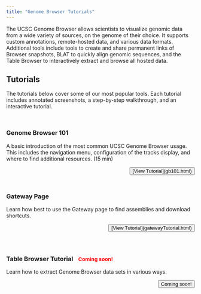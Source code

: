 ```yaml
---
title: "Genome Browser Tutorials"
---
```


The UCSC Genome Browser allows scientists to visualize genomic data from a wide variety of sources,
on the genome of their choice. It supports custom annotations, remote-hosted data, and various data
formats. Additional tools include tools to create and share permanent links of Browser snapshots, BLAT
to quickly align genomic sequences, and the Table Browser to interactively extract and browse all hosted data.

## Tutorials

The tutorials below cover some of our most popular tools. Each tutorial includes annotated 
screenshots, a step-by-step walkthrough, and an interactive tutorial.

<div class="row" style="padding-top: 15px">
<div class="col-md-6">
<div class="panel panel-default" style="padding-bottom: 10px">
<h3 class="panel-title" style="width: -webkit-fill-available;"
>Genome Browser 101</h3>

A basic introduction of the most common UCSC Genome Browser usage. This includes 
the navigation menu, configuration of the tracks display, and where to find additional resources. (15 min)

<p style="text-align: end">
<button>[View Tutorial](gb101.html)</button>
</p>
</div>
</div>

<div class="col-md-6">
<div class="panel panel-default" style="padding-bottom: 10px">
<h3 class="panel-title" style="width: -webkit-fill-available;">
    Gateway Page
    <span 
        style="color: red; font-size: smaller; margin-left: 10px; cursor: pointer;" 
        title="Subscribe to our news mailing list to be the first to learn about new tutorials.">
    </span>
</h3>

Learn how best to use the Gateway page to find assemblies and download shortcuts.

<p style="text-align: end">
<button>[View Tutorial](gatewayTutorial.html)</button>
</p>
</div>
</div>
</div>

<div class="row" style="padding-top: 15px">
<div class="col-md-6">
<div class="panel panel-default" style="padding-bottom: 10px">
<h3 class="panel-title" style="width: -webkit-fill-available;">
    Table Browser Tutorial
    <span
        style="color: red; font-size: smaller; margin-left: 10px; cursor: pointer;"
        title="Subscribe to our news mailing list to be the first to learn about new tutorials.">
        Coming soon!
    </span>
</h3>

Learn how to extract Genome Browser data sets in various ways.

<p style="text-align: end">
<button>Coming soon!</button>
</p>
</div>
</div>


</div>
